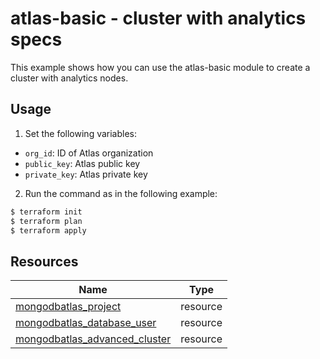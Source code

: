 # atlas-basic - cluster with analytics specs

This example shows how you can use the atlas-basic module to create a cluster with analytics nodes.


## Usage

1. Set the following variables: 

- `org_id`: ID of Atlas organization
- `public_key`: Atlas public key
- `private_key`: Atlas  private key

2. Run the command as in the following example:

```bash
$ terraform init
$ terraform plan
$ terraform apply
```

## Resources

| Name | Type |
|------|------|
| [mongodbatlas_project](https://registry.terraform.io/providers/mongodb/mongodbatlas/latest/docs/resources/project) | resource |
| [mongodbatlas_database_user](https://registry.terraform.io/providers/mongodb/mongodbatlas/latest/docs/resources/database_user) | resource |
| [mongodbatlas_advanced_cluster](https://registry.terraform.io/providers/mongodb/mongodbatlas/latest/docs/resources/advanced_cluster) | resource |
